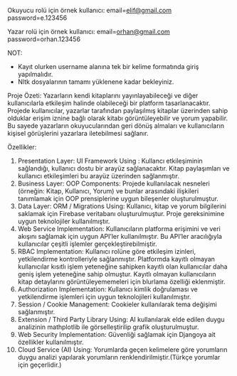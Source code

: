 Okuyucu rolü için örnek kullanıcı:
email=elif@gmail.com 
password=e.123456

Yazar rolü için örnek kullanıcı:
email=orhan@gmail.com 
password=orhan.123456

NOT:
* Kayıt olurken username alanına tek bir kelime formatında giriş yapılmalıdır. 
* Nltk dosyalarının tamamı yüklenene kadar bekleyiniz. 

Proje Özeti:
Yazarların kendi kitaplarını yayınlayabileceği ve diğer kullanıcılarla etkileşim halinde
olabileceği bir platform tasarlanacaktır.
Projede kullanıcılar, yazarlar tarafından paylaşılmış kitaplar üzerinden sahip olduklar erişim
iznine bağlı olarak kitabı görüntüleyebilir ve yorum yapabilir. Bu sayede yazarların
okuyucularından geri dönüş almaları ve kullanıcıların kişisel görüşlerini yazarlara iletebilmesi
sağlanır.

Özellikler:
1. Presentation Layer: UI Framework Using : Kullancı etkileşiminin sağlandığı, kullanıcı
dostu bir arayüz sağlanacaktır. Kitap paylaşımları ve kullanıcı etkileşimleri bu arayüz
üzerinden sağlanmıştır.
2. Business Layer: OOP Components: Projede kullanılacak nesneleri (örneğin: Kitap,
Kullanıcı, Yorum) ve bunlar arasındaki ilişkileri tanımlamak için OOP prensiplerine uygun
bileşenler oluşturulmuştur.
3. Data Layer: ORM / Migrations Using: Kullanıcı, kitap ve yorum bilgilerini saklamak için
Firebase veritabanı oluşturulmuştur. Proje gereksinimine uygun teknolojiler kullanılmıştır.
4. Web Service Implementation: Kullanıcıların platforma erişimini ve veri akışını sağlamak için uygun API’ler kullanılmıştır. Bu API’ler aracılığıyla kullanıcılar çeşitli işlemler gerçekleştirebilmiştir.
5. RBAC Implementation: Kullanıcı rolüne göre etkileşim izinleri, yetkilendirme kontrolleriyle sağlanmıştır.
Platformda kayıtlı olmayan kullanıcılar kısıtlı işlem yeteneğine sahipken kayıtlı olan kullanıcılar daha geniş işlem yeteneğine sahip olmuştur.
Kayıtlı olmayan kullanıcıların kitap detaylarını görüntüleyememeleri için blurlama özelliği eklenmiştir.
6. Authorization Implementation: Kullanıcı kimlik doğrulaması ve yetkilendirme işlemleri için uygun teknolojileri kullanılmıştır.
7. Session / Cookie Management: Cookieler kullanılarak tema değişimi sağlanmıştır.
8. Extension / Third Party Library Using: AI kullanılarak elde edilen duygu analizinin mathplotlib ile görselleştirilip grafik oluşturulmuştur.
9. Web Security Implementation: Güvenliği sağlamak için Djangoya ait özellikler kullanılmıştır.
10. Cloud Service (AI) Using: Yorumlarda geçen kelimelere göre yorumların duygu analizi yapılarak yorumların renklendirilmiştir.(Türkçe yorumlar için geçerlidir.)


    
